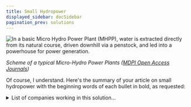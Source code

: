 ```yaml
---
title: Small Hydropower
displayed_sidebar: docSidebar
pagination_prev: solutions
---
```

![In a basic Micro Hydro Power Plant (MHPP), water is extracted directly from its natural course, driven downhill via a penstock, and led into a powerhouse for power generation.](/../static/img/small-hydropower.png)

*Scheme of a typical Micro-Hydro Power Plants ([MDPI Open Access Journals](https://www.mdpi.com/1996-1073/12/5/878))*

Of course, I understand. Here's the summary of your article on small hydropower with the beginning words of each bullet in bold, as requested:

<details>
        <summary>List of companies working in this solution...</summary>
         <em>Note: this is an experimental AI feature. Accuracy and completeness are a work in progress</em>
        <div>
            <ul>
             
                <li><a href="https://www.cloudtostreet.info/">Cloud To Street</a></li>
            
                <li><a href="https://nuscalepower.com">Lucid Energy</a></li>
            
            </ul>
        </div>
        </details>


:::note job openings
  #### [View open jobs in this Solution](https://climatebase.org/jobs?l=&q=&drawdown_solutions=Small+Hydropower)
:::

## Overview

**Small Hydropower** development has notably contributed to greenhouse gas emission reduction through innovations like **micro-hydro turbines**. These efficient turbines find applications in diverse settings, including remote villages lacking grid power. Examples also include using hydropower for irrigation and electricity generation, both mitigating reliance on fossil fuels. Leading in small hydropower development are organizations such as the **International Renewable Energy Agency (IRENA)**, the **United Nations Development Programme (UNDP)**, and the **World Bank**.

## Progress Made

- **Development of small hydropower plants** for electricity generation.
- **U.S. Department of Energy**, the **National Renewable Energy Laboratory**, and the **Electric Power Research Institute**: Pioneering contributors to the reduction of greenhouse gas emissions through clean electricity.
 
## Lessons Learned

1. **Small hydropower is a crucial renewable energy source** combating climate change.
2. **Cost-effectiveness**: Often competitive levelized costs of electricity (LCOE) compared to other renewables.
3. Contributes to **grid stability and flexibility**, aiding integration of higher shares of renewable energy.
4. **Environmental and social considerations**: Careful planning and stakeholder engagement crucial for success.

Prominent contributors in small hydropower development include the **International Hydropower Association (IHA)**, the **Small Hydropower Association (SHPA)**, and various national/regional hydropower associations.

## Challenges Ahead

- **Cost barriers**: High expenses, particularly challenging in developing nations.
- **Technical hurdles**: Novelty of technology involves significant technical challenges.
- **Environmental impacts**: Alterations to hydrology, habitat loss, and community displacement.

**Public-private partnerships** can address cost hurdles. For instance, the **World Bank** collaborates with governments and the private sector in countries like Nepal, Pakistan, and Vietnam. Innovations like **Blue Energy**'s Swiss hydropower plant costing under $1,000 are helping make the technology affordable. **IRENA** and the **UNDP** work on the technical challenges via research and capacity building.

Balancing the benefits and potential environmental impacts of small hydropower is crucial. **Environmental assessments** are essential to minimize negative effects.

## Best Path Forward

To effectively address climate change through small hydropower, key steps include:

1. **Raising awareness** about small hydropower's potential.
2. Enhancing **affordability and accessibility** of small hydropower.
3. Improving **system efficiency** of small hydropower setups.
4. **Supporting research and development** for small hydropower technologies.

Leading contributors in small hydropower development and promotion include the **International Renewable Energy Agency (IRENA)**, the **United Nations Development Programme (UNDP)**, and the **World Bank**.